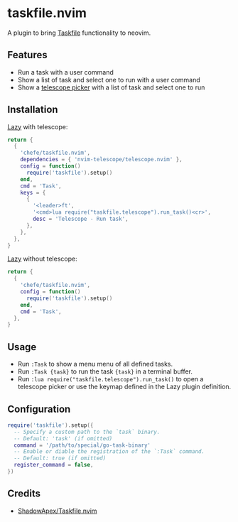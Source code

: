 # taskfile.nvim

A plugin to bring [Taskfile][1] functionality to neovim.

## Features

* Run a task with a user command
* Show a list of task and select one to run with a user command
* Show a [telescope picker][2] with a list of task and select one to run

## Installation

[Lazy][3] with telescope:

```lua
return {
  {
    'chefe/taskfile.nvim',
    dependencies = { 'nvim-telescope/telescope.nvim' },
    config = function()
      require('taskfile').setup()
    end,
    cmd = 'Task',
    keys = {
      {
        '<leader>ft',
        '<cmd>lua require("taskfile.telescope").run_task()<cr>',
        desc = 'Telescope - Run task',
      },
    },
  },
}
```

[Lazy][3] without telescope:

```lua
return {
  {
    'chefe/taskfile.nvim',
    config = function()
      require('taskfile').setup()
    end,
    cmd = 'Task',
  },
}
```

## Usage

* Run `:Task` to show a menu menu of all defined tasks.
* Run `:Task {task}` to run the task `{task}` in a terminal buffer.
* Run `:lua require("taskfile.telescope").run_task()` to open a telescope
  picker or use the keymap defined in the Lazy plugin definition.

## Configuration

```lua
require('taskfile').setup({
  -- Specify a custom path to the `task` binary.
  -- Default: 'task' (if omitted)
  command = '/path/to/special/go-task-binary'
  -- Enable or diable the registration of the `:Task` command.
  -- Default: true (if omitted)
  register_command = false,
})
```

## Credits

* [ShadowApex/Taskfile.nvim][4]

[1]: https://taskfile.dev
[2]: https://github.com/nvim-telescope/telescope.nvim
[3]: https://lazy.folke.io
[4]: https://github.com/ShadowApex/Taskfile.nvim

